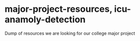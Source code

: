 # major-project-resources, icu-anamoly-detection
Dump of resources we are looking for our college major project

